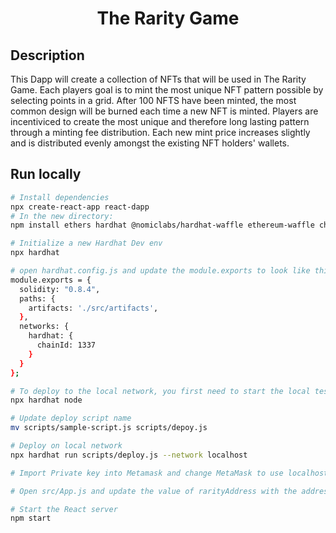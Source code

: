 <p align="center">
    <h1 align="center">The Rarity Game</h1>
</p>

## Description
 This Dapp will create a collection of NFTs that will be used in The Rarity Game. Each players goal is to mint the most unique NFT pattern possible by selecting points in a grid. After 100 NFTS have been minted, the most common design will be burned each time a new NFT is minted. Players are incentiviced to create the most unique and therefore long lasting pattern through a minting fee distribution. Each new mint price increases slightly and is distributed evenly amongst the existing NFT holders' wallets.

## Run locally

```bash
# Install dependencies
npx create-react-app react-dapp
# In the new directory:
npm install ethers hardhat @nomiclabs/hardhat-waffle ethereum-waffle chai @nomiclabs/hardhat-ethers

# Initialize a new Hardhat Dev env
npx hardhat

# open hardhat.config.js and update the module.exports to look like this:
module.exports = {
  solidity: "0.8.4",
  paths: {
    artifacts: './src/artifacts',
  },
  networks: {
    hardhat: {
      chainId: 1337
    }
  }
};

# To deploy to the local network, you first need to start the local test node. To do so, open the CLI and run the following command:
npx hardhat node

# Update deploy script name
mv scripts/sample-script.js scripts/depoy.js

# Deploy on local network
npx hardhat run scripts/deploy.js --network localhost

# Import Private key into Metamask and change MetaMask to use localhost 8545

# Open src/App.js and update the value of rarityAddress with the address of your deployed smart contract

# Start the React server
npm start
```
